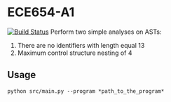 # ECE654-A1  
[![Build Status](https://travis-ci.com/richard3983/ECE654-A1.svg?token=8FHpB6J7vdRyz684YQz8&branch=main)](https://travis-ci.com/richard3983/ECE654-A1)
Perform two simple analyses on ASTs:
1. There are no identifiers with length equal 13
2. Maximum control structure nesting of 4

## Usage

```
python src/main.py --program *path_to_the_program*
```